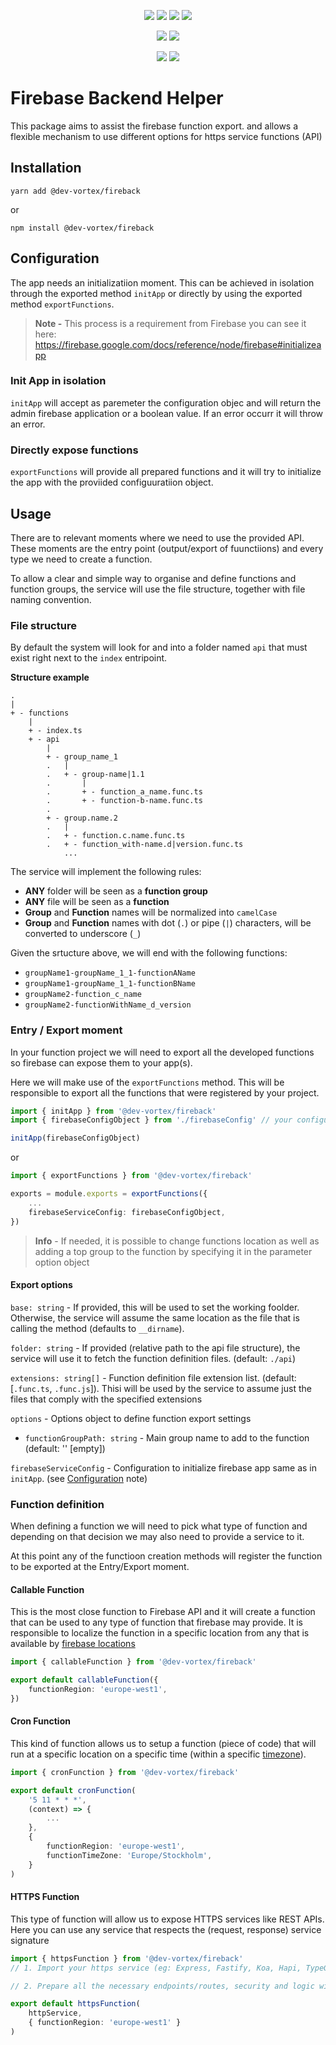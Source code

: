 <p align="center">
    <a href="https://travis-ci.com/github/dev-vortex/fireback"><img src="https://badgen.net/travis/dev-vortex/fireback?icon=travis&label=build"/></a>
    <a href="https://www.npmjs.com/package/@dev-vortex/fireback"><img src="https://badgen.net/npm/v/@dev-vortex/fireback?icon=npm&label"/></a>
    <a href="https://www.npmjs.com/package/@dev-vortex/fireback"><img src="https://badgen.net/npm/license/@dev-vortex/fireback?icon=npm"/></a> 
    <a href="https://www.npmjs.com/package/@dev-vortex/fireback"><img src="https://badgen.net/npm/types/@dev-vortex/fireback?icon=typescript"/></a> 
</p>

<p align="center">
    <a href="https://codeclimate.com/github/dev-vortex/fireback/maintainability"><img src="https://api.codeclimate.com/v1/badges/5419722b298d8f094d55/maintainability"/></a>
    <a href="https://codeclimate.com/github/dev-vortex/fireback/test_coverage"><img src="https://api.codeclimate.com/v1/badges/5419722b298d8f094d55/test_coverage"/></a>
</p>

<p align="center">
    <a href="http://commitizen.github.io/cz-cli/"><img src="https://img.shields.io/badge/commitizen-friendly-brightgreen.svg"/></a>
    <a href="https://www.conventionalcommits.org/"><img src="https://img.shields.io/badge/conventional-commits-pink"/></a>
</p>

# Firebase Backend Helper
This package aims to assist the firebase function export. and allows a flexible mechanism to use different options for https service functions (API)

## Installation
```
yarn add @dev-vortex/fireback
```

or

```
npm install @dev-vortex/fireback
```

## Configuration
The app needs an initializatiion moment. This can be achieved in isolation through the exported method `initApp` or directly by using the exported method `exportFunctions`.

> **Note -** This process is a requirement from Firebase you can see it here: https://firebase.google.com/docs/reference/node/firebase#initializeapp

### Init App in isolation
`initApp` will accept as paremeter the configuration objec and will return the admin firebase application or a boolean value. If an error occurr it will throw an error.

### Directly expose functions
`exportFunctions` will provide all prepared functions and it will try to initialize the app with the proviided configuuratiion object.

## Usage
There are to relevant moments where we need to use the provided API. These moments are the entry point (output/export of fuunctiions) and every type we need to create a function.

To allow a clear and simple way to organise and define functions and function groups, the service will use the file structure, together with file naming convention.

### File structure
By default the system will look for and into a folder named `api` that must exist right next to the `index` entripoint.

**Structure example**
```text
.
|
+ - functions
    |
    + - index.ts
    + - api
        |
        + - group_name_1
        .   |
        .   + - group-name|1.1
        .       |
        .       + - function_a_name.func.ts
        .       + - function-b-name.func.ts
        .
        + - group.name.2
        .   |
        .   + - function.c.name.func.ts
        .   + - function_with-name.d|version.func.ts
            ...
```

The service will implement the following rules:
 - **ANY** folder will be seen as a **function group**
 - **ANY** file will be seen as a **function**
 - **Group** and **Function** names will be normalized into `camelCase`
 - **Group** and **Function** names with dot (`.`) or pipe (`|`) characters, will be converted to underscore (`_`)
 
Given the srtucture above, we will end with the following functions:
 - `groupName1-groupName_1_1-functionAName`
 - `groupName1-groupName_1_1-functionBName`
 - `groupName2-function_c_name`
 - `groupName2-functionWithName_d_version`

### Entry / Export moment
In your function project we will need to export all the developed functions so firebase can expose them to your app(s).

Here we will make use of the `exportFunctions` method. This will be responsible to export all the functions that were registered by your project.

```typescript
import { initApp } from '@dev-vortex/fireback'
import { firebaseConfigObject } from './firebaseConfig' // your configuration

initApp(firebaseConfigObject)

```
or
```typescript
import { exportFunctions } from '@dev-vortex/fireback'

exports = module.exports = exportFunctions({
    ...
    firebaseServiceConfig: firebaseConfigObject,
})

```

> **Info** - If needed, it is possible to change functions location as well as adding a top group to the function by specifying it in the parameter option object

#### Export options
`base: string` - If provided, this will be used to set the working foolder. Otherwise, the service will assume the same location as the file that is calling the method (defaults to `__dirname`).

`folder: string` - If provided (relative path to the api file structure), the service will use it to fetch the function definition files. (default: `./api`)
    
`extensions: string[]` - Function definition file extension list. (default: [`.func.ts`, `.func.js`]). Thisi will be used by the service to assume just the files that comply with the specified extensions

`options` - Options object to define function export settings
  - `functionGroupPath: string` - Main group name to add to the function (default: '' [empty])

`firebaseServiceConfig` - Configuration to initialize firebase app same as in `initApp`. (see [Configuration](#configuration) note)


### Function definition
When defining a function we will need to pick what type of function and depending on that decision we may also need to provide a service to it.

At this point any of the functioon creation methods will register the function to be exported at the Entry/Export moment.

#### Callable Function
This is the most close function to Firebase API and it will create a function that can be used to any type of function that firebase may provide. It is responsible to localize the function in a specific location from any that is available by [firebase locations](https://firebase.google.com/docs/functions/locations)

```typescript
import { callableFunction } from '@dev-vortex/fireback'

export default callableFunction({
    functionRegion: 'europe-west1',
})

```

#### Cron Function
This kind of function allows us to setup a function (piece of code) that will run at a specific location on a specific time (within a specific [timezone](https://en.wikipedia.org/wiki/Tz_database)).

```typescript
import { cronFunction } from '@dev-vortex/fireback'

export default cronFunction(
    '5 11 * * *', 
    (context) => {
        ...
    },
    { 
        functionRegion: 'europe-west1',
        functionTimeZone: 'Europe/Stockholm', 
    }
)

```

#### HTTPS Function
This type of function will allow us to expose HTTPS services like REST APIs. Here you can use any service that respects the (request, response) service signature

```typescript
import { httpsFunction } from '@dev-vortex/fireback'
// 1. Import your https service (eg: Express, Fastify, Koa, Hapi, TypeGraphQL, Moleculer)

// 2. Prepare all the necessary endpoints/routes, security and logic withing the httpsService

export default httpsFunction(
    httpService,
    { functionRegion: 'europe-west1' }
)

```
##### 